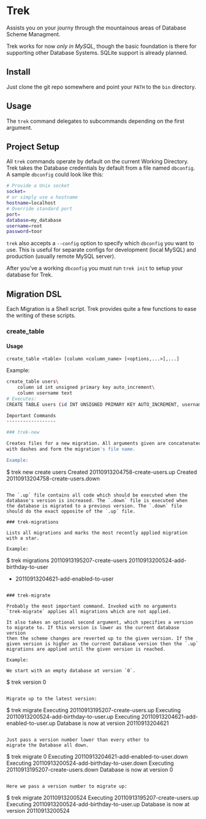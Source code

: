 
Trek
========

Assists you on your journy through the mountainous areas of Database
Scheme Managment.

Trek works for now *only in MySQL*, though the basic foundation
is there for supporting other Database Systems. SQLite support is
already planned.

Install
-------

Just clone the git repo somewhere and point your `PATH` to
the `bin` directory.

Usage
-----

The `trek` command delegates to subcommands depending on the
first argument.

Project Setup
-------------

All `trek` commands operate by default on the current Working Directory.
Trek takes the Database credentials by default from a file named
`dbconfig`. A sample `dbconfig` could look like this:

```sh
# Provide a Unix socket
socket=
# or simply use a hostname
hostname=localhost
# Override standard port
port=
database=my_database
username=root
password=toor
```

`trek` also accepts a `--config` option to specify which `dbconfig` you
want to use. This is useful for separate configs for development (local
MySQL) and production (usually remote MySQL server).

After you've a working `dbconfig` you must run `trek init` to setup your
database for Trek.

Migration DSL
-------------

Each Migration is a Shell script. Trek provides quite a few functions
to ease the writing of these scripts.

### create_table

#### Usage

```
create_table <table> [column <column_name> [<options,...>],...]
```

Example:

```sh
create_table users\
    column id int unsigned primary key auto_increment\
    column username text
# Executes:
CREATE TABLE users (id INT UNSIGNED PRIMARY KEY AUTO_INCREMENT, username TEXT);

Important Commands
------------------

### trek-new

Creates files for a new migration. All arguments given are concatenated
with dashes and form the migration's file name.

Example:

```
$ trek new create users
Created 20110913204758-create-users.up
Created 20110913204758-create-users.down
```

The `.up` file contains all code which should be executed when the
database's version is increased. The `.down` file is executed when
the database is migrated to a previous version. The `.down` file
should do the exact opposite of the `.up` file.

### trek-migrations

Lists all migrations and marks the most recently applied migration
with a star.

Example:

```
$ trek migrations
  20110913195207-create-users
  20110913200524-add-birthday-to-user
* 20110913204621-add-enabled-to-user
```

### trek-migrate

Probably the most important command. Invoked with no arguments
`trek-migrate` applies all migrations which are not applied.

It also takes an optional second argument, which specifies a version
to migrate to. If this version is lower as the current database version
then the scheme changes are reverted up to the given version. If the
given version is higher as the current Database version then the `.up`
migrations are applied until the given version is reached.

Example:

We start with an empty database at version `0`.

```
$ trek version
0
```

Migrate up to the latest version:

```
$ trek migrate
Executing 20110913195207-create-users.up
Executing 20110913200524-add-birthday-to-user.up
Executing 20110913204621-add-enabled-to-user.up
Database is now at version 20110913204621
```

Just pass a version number lower than every other to 
migrate the Database all down.

```
$ trek migrate 0
Executing 20110913204621-add-enabled-to-user.down
Executing 20110913200524-add-birthday-to-user.down
Executing 20110913195207-create-users.down
Database is now at version 0
```

Here we pass a version number to migrate up:

```
$ trek migrate 20110913200524
Executing 20110913195207-create-users.up
Executing 20110913200524-add-birthday-to-user.up
Database is now at version 20110913200524
```
